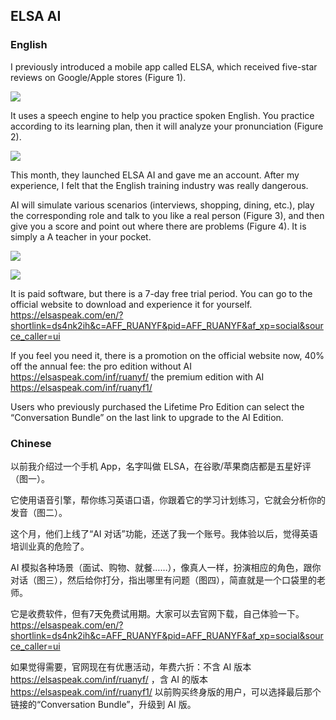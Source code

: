 ## ELSA AI

### English

I previously introduced a mobile app called ELSA, which received five-star reviews on Google/Apple stores (Figure 1).

![](https://cdn.beekka.com/blogimg/asset/202310/bg2023101101.png)

It uses a speech engine to help you practice spoken English. You practice according to its learning plan, then it will analyze your pronunciation (Figure 2).

![](https://cdn.beekka.com/blogimg/asset/202310/bg2023101102.png)

This month, they launched ELSA AI and gave me an account. After my experience, I felt that the English training industry was really dangerous.

AI will simulate various scenarios (interviews, shopping, dining, etc.), play the corresponding role and talk to you like a real person (Figure 3), and then give you a score and point out where there are problems (Figure 4). It is simply a A teacher in your pocket.

![](https://cdn.beekka.com/blogimg/asset/202310/bg2023101103.jpg)

![](https://cdn.beekka.com/blogimg/asset/202310/bg2023101104.jpg)

It is paid software, but there is a 7-day free trial period. You can go to the official website to download and experience it for yourself. https://elsaspeak.com/en/?shortlink=ds4nk2ih&c=AFF_RUANYF&pid=AFF_RUANYF&af_xp=social&source_caller=ui

If you feel you need it, there is a promotion on the official website now, 40% off the annual fee: the pro edition without AI https://elsaspeak.com/inf/ruanyf/  the premium edition with AI https://elsaspeak.com/inf/ruanyf1/

Users who previously purchased the Lifetime Pro Edition can select the “Conversation Bundle” on the last link to upgrade to the AI Edition.

### Chinese

以前我介绍过一个手机 App，名字叫做 ELSA，在谷歌/苹果商店都是五星好评（图一）。

它使用语音引擎，帮你练习英语口语，你跟着它的学习计划练习，它就会分析你的发音（图二）。

这个月，他们上线了“AI 对话”功能，还送了我一个账号。我体验以后，觉得英语培训业真的危险了。

AI 模拟各种场景（面试、购物、就餐……），像真人一样，扮演相应的角色，跟你对话（图三），然后给你打分，指出哪里有问题（图四），简直就是一个口袋里的老师。

它是收费软件，但有7天免费试用期。大家可以去官网下载，自己体验一下。https://elsaspeak.com/en/?shortlink=ds4nk2ih&c=AFF_RUANYF&pid=AFF_RUANYF&af_xp=social&source_caller=ui

如果觉得需要，官网现在有优惠活动，年费六折：不含 AI 版本 https://elsaspeak.com/inf/ruanyf/ ，含 AI 的版本 https://elsaspeak.com/inf/ruanyf1/ 以前购买终身版的用户，可以选择最后那个链接的“Conversation Bundle”，升级到 AI 版。

